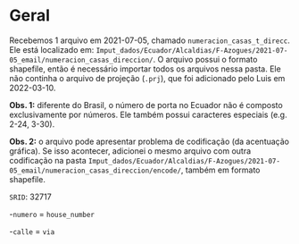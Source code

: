 # Geral

Recebemos 1 arquivo em 2021-07-05, chamado `numeracion_casas_t_direcc`. Ele está localizado em: `Imput_dados/Ecuador/Alcaldias/F-Azogues/2021-07-05_email/numeracion_casas_direccion/`. O arquivo possui o formato shapefile, então é necessário importar todos os arquivos nessa pasta. Ele não continha o arquivo de projeção (`.prj`), que foi adicionado pelo Luis em 2022-03-10.

**Obs. 1:** diferente do Brasil, o número de porta no Ecuador não é composto exclusivamente por números. Ele também possui caracteres especiais (e.g. 2-24, 3-30).

**Obs. 2:** o arquivo pode apresentar problema de codificação (da acentuação gráfica). Se isso acontecer, adicionei o mesmo arquivo com outra codificação na pasta `Imput_dados/Ecuador/Alcaldias/F-Azogues/2021-07-05_email/numeracion_casas_direccion/encode/`, também em formato shapefile.

`SRID`: 32717

-`numero` = `house_number`

-`calle` = `via`
